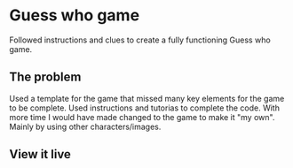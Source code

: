 # Guess who game

Followed instructions and clues to create a fully functioning Guess who game. 

## The problem

Used a template for the game that missed many key elements for the game to be complete. Used instructions and tutorias to complete the code. With more time I would have made changed to the game to make it "my own". Mainly by using other characters/images. 

## View it live

